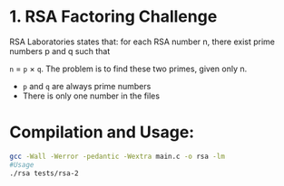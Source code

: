 # 1. RSA Factoring Challenge
RSA Laboratories states that: for each RSA number n, there exist prime numbers p and q such that

`n` = `p` × `q`. The problem is to find these two primes, given only n.
- `p` and `q` are always prime numbers
- There is only one number in the files

# Compilation and Usage:
```bash
gcc -Wall -Werror -pedantic -Wextra main.c -o rsa -lm
#Usage
./rsa tests/rsa-2
```

